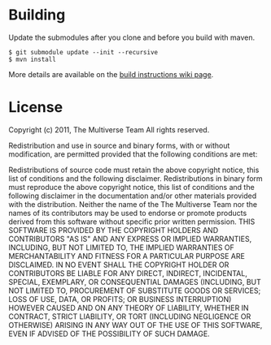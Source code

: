 Building
========
Update the submodules after you clone and before you build with maven.

```
$ git submodule update --init --recursive
$ mvn install
```

More details are available on the [build instructions wiki page](https://github.com/Multiverse/Multiverse-Core/wiki/Building).

License
=======
Copyright (c) 2011, The Multiverse Team All rights reserved.

Redistribution and use in source and binary forms, with or without modification, are permitted provided that the following conditions are met:

Redistributions of source code must retain the above copyright notice, this list of conditions and the following disclaimer. Redistributions in binary form must reproduce the above copyright notice, this list of conditions and the following disclaimer in the documentation and/or other materials provided with the distribution. Neither the name of the The Multiverse Team nor the names of its contributors may be used to endorse or promote products derived from this software without specific prior written permission. THIS SOFTWARE IS PROVIDED BY THE COPYRIGHT HOLDERS AND CONTRIBUTORS "AS IS" AND ANY EXPRESS OR IMPLIED WARRANTIES, INCLUDING, BUT NOT LIMITED TO, THE IMPLIED WARRANTIES OF MERCHANTABILITY AND FITNESS FOR A PARTICULAR PURPOSE ARE DISCLAIMED. IN NO EVENT SHALL THE COPYRIGHT HOLDER OR CONTRIBUTORS BE LIABLE FOR ANY DIRECT, INDIRECT, INCIDENTAL, SPECIAL, EXEMPLARY, OR CONSEQUENTIAL DAMAGES (INCLUDING, BUT NOT LIMITED TO, PROCUREMENT OF SUBSTITUTE GOODS OR SERVICES; LOSS OF USE, DATA, OR PROFITS; OR BUSINESS INTERRUPTION) HOWEVER CAUSED AND ON ANY THEORY OF LIABILITY, WHETHER IN CONTRACT, STRICT LIABILITY, OR TORT (INCLUDING NEGLIGENCE OR OTHERWISE) ARISING IN ANY WAY OUT OF THE USE OF THIS SOFTWARE, EVEN IF ADVISED OF THE POSSIBILITY OF SUCH DAMAGE.
